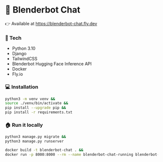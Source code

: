 # 🤖 Blenderbot Chat

👉 Available at https://blenderbot-chat.fly.dev


### 🔨 Tech
- Python 3.10
- Django
- TailwindCSS
- Blenderbot Hugging Face Inference API
- Docker
- Fly.io


### 💻 Installation

```bash
python3 -m venv venv &&
source ./venv/bin/activate &&
pip install --upgrade pip &&
pip install -r requirements.txt
```


### 🏠 Run it locally

```bash
python3 manage.py migrate &&
python3 manage.py runserver
```

```bash
docker build -t blenderbot-chat . &&
docker run -p 8000:8000 --rm --name blenderbot-chat-running blenderbot-chat
```
